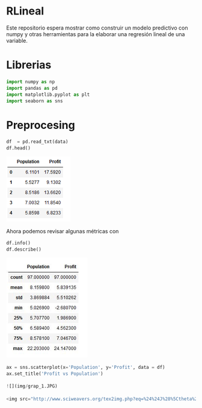 # RLineal
Este repositorio espera mostrar como construir un modelo predictivo con numpy y otras herramientas para la elaborar una regresión lineal de una variable.

# Librerias

``` python 
import numpy as np
import pandas as pd
import matplotlib.pyplot as plt
import seaborn as sns
```


# Preprocesing
```python
df  = pd.read_txt(data)
df.head() 
```
![](img/head.JPG)

Ahora podemos revisar algunas métricas con 

```python
df.info()
df.describe()
```
![](img/describe.JPG)

``` python 
ax = sns.scatterplot(x='Population', y='Profit', data = df)
ax.set_title('Profit vs Population')

![](img/grap_1.JPG)

<img src="http://www.sciweavers.org/tex2img.php?eq=%24%24J%28%5Ctheta%29%20%3D%20%5Cfrac%7B1%7D%7B2m%7D%20%5Csum_%7Bi%3D1%7D%5Em%20%28h_%5Ctheta%28x%5E%7B%28i%29%7D%29%20-%20y%5E%7B%28i%29%7D%20%29%5E2%24%24&bc=White&fc=Black&im=jpg&fs=12&ff=arev&edit=0" align="center" border="0" alt="$$J(\theta) = \frac{1}{2m} \sum_{i=1}^m (h_\theta(x^{(i)}) - y^{(i)} )^2$$" width="249" height="28" />




